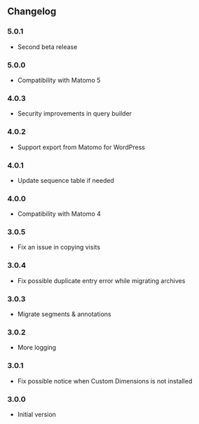 ## Changelog

### 5.0.1
- Second beta release

### 5.0.0
- Compatibility with Matomo 5

### 4.0.3
- Security improvements in query builder

### 4.0.2
- Support export from Matomo for WordPress

### 4.0.1
- Update sequence table if needed

### 4.0.0
- Compatibility with Matomo 4

### 3.0.5
- Fix an issue in copying visits

### 3.0.4
- Fix possible duplicate entry error while migrating archives

### 3.0.3
- Migrate segments & annotations

### 3.0.2

- More logging

### 3.0.1

- Fix possible notice when Custom Dimensions is not installed

### 3.0.0

- Initial version
